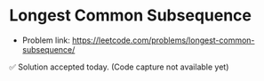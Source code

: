 # Longest Common Subsequence
- Problem link: https://leetcode.com/problems/longest-common-subsequence/

✅ Solution accepted today. (Code capture not available yet)
